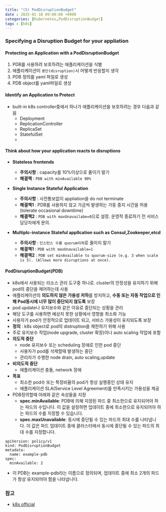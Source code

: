 ```yaml
---
title: "(5) PodDisruptionBudget"
date : 2025-01-18 09:00:00 +0900
categories: [Kubernetes,PodDisruptionBudget]
tags : [k8s]
---
```





### **Specifying a Disruption Budget for your appliation**

#### **Protecting an Application with a PodDisruptionBudget**
1. PDB를 사용하려 보호하려는 애플리케이션을 식별
2. 애플리케이션이 `중단(disruption)`시 어떻게 반응할지 생각
3. PDB 정의를 yaml 파일로 생성
4. PDB object를 yaml파일로 생성

#### **Identify an Application to Protect**
- built-in k8s controller중에서 하나가 애플리케이션을 보호하려는 경우 다음과 같음
  - Deployment
  - ReplicationController
  - ReplicaSet
  - StatefulSet
  - 

#### **Think about how  your application reacts to disruptions**

- **Stateless frontends**
  - **주의사항** : capacity를 10%이상으로 줄이기 말기
  - **해결책** : `PDB with minAvailable 90%`
  
- **Single Instance Stateful Application**
  - **주의사항** : 사전통보없이 appliation을 do not terminate
  - **해결책1** : PDB를 사용하지 않고 가금씩 발생하는 가동 중지 시간을 허용(tolerate occasional downtime)
  - **해결책2** : `PDB with maxUnavailabe=0`으로 설정. 운영작 종료하기 전 서비스 담당자에게 문의.

- **Multiplc-instance Stateful appllcation such as Consul,Zookeeper,etcd**
    - **주의사항** : `인스턴스 수를 quorum이하`로 줄이지 말기
    - **해결책1** : `PDB with maxUnavailable=1` 
   - **해결책2** : `PDB set minAvailable to quorum-size (e.g. 3 when scale is 5). (Allows more disruptions at once).` 

#### PodDisruptionBudget(PDB)
- k8s에서 사용되는 리소스 관리 도구중 하나로. cluster의 안정성을 유지하기 위해 pod의 중단을 제어하는데 사용
- 애플리케이션의 **의도하지 않은 가용성 저하**를 방지하고, **수동 또는 자동 작업으로 인해 Pod동시에 너무 많이 중단되지 않도록** 보장
- pod update나 유지보수와 같은 이유로 중단되는 상황을 관리 
- 해당 도구를 사용하면 예상치 못한 상황에서 영향을 최소화 가능 
- 사용자가 pod가 안정적으로 업데이트 되고, 서비스 가용성이 유지되도록 보장
- **정의** : k8s object로 pod의 distruption을 제한하기 위해 사용
- 주로 유지보수 작업(node upgrade, cluster 확장)이나 auto scaling 작업에 포함
- **의도적 중단**
  - node 유지보수 또는 scheduling 장애로 인한 pod 중단
  - 사용자가 pod를 삭제할때 발생하는 중단
  - 관리자가 수행한 node drain, auto scaling,update
- **비의도적 중단** 
  - 애플리케이션 충돌, network 장애
- **목표**
  - 최소한 pod수 또는 특정비율의 pod가 항상 실행중인 상태 유지
  - 애플리케이션 SLA(Service Level Agreement)를 만족시키는 가용성을 제공
- PDB정의할때 아래와 같은 속성들을 지정
    - **spec.minAvailable**: PDB에 의해 지정된 파드 중 최소한으로 유지되어야 하는 파드의 수입니다. 이 값을 설정하면 업데이트 중에 최소한으로 유지되어야 하는 파드의 수를 지정할 수 있습니다.
    - **spec.maxUnavailable**: 동시에 중단될 수 있는 파드의 최대 수를 나타냅니다. 이 값은 파드 업데이트 중에 클러스터에서 동시에 중단될 수 있는 파드의 최대 수를 지정합니다.
```
apiVersion: policy/v1
kind: PodDisruptionBudget
metadata:
  name: example-pdb
spec:
  minAvailable: 2

```

- 이 PDB는 example-pdb라는 이름으로 정의되며, 업데이트 중에 최소 2개의 파드가 항상 유지되어야 함을 나타냅니다.

### 참고
- [k8s official](https://kubernetes.io/docs/tasks/run-application/configure-pdb/)

